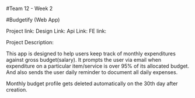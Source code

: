 #Team 12 - Week 2

#Budgetify (Web App)

Project link:
Design Link:
Api Link:
FE link:

Project Description: 

This app is designed to help users keep track of monthly expenditures against gross budget(salary). It prompts the user via email when expenditure on a particular item/service is over 95% of its allocated budget. And also sends the user daily reminder to document all daily expenses. 

Monthly budget profile gets deleted automatically on the 30th day after creation.

